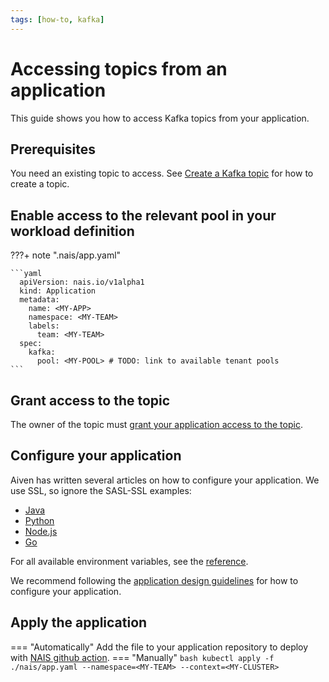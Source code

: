 ```yaml
---
tags: [how-to, kafka]
---
```


# Accessing topics from an application

This guide shows you how to access Kafka topics from your application.

## Prerequisites

You need an existing topic to access. See [Create a Kafka topic](create.md) for how to create a topic.

## Enable access to the relevant pool in your workload definition

???+ note ".nais/app.yaml"

    ```yaml
      apiVersion: nais.io/v1alpha1
      kind: Application
      metadata:
        name: <MY-APP>
        namespace: <MY-TEAM>
        labels:
          team: <MY-TEAM>
      spec:
        kafka:
          pool: <MY-POOL> # TODO: link to available tenant pools
    ```

## Grant access to the topic

The owner of the topic must [grant your application access to the topic](manage-acl.md).

## Configure your application

Aiven has written several articles on how to configure your application.
We use SSL, so ignore the SASL-SSL examples:

- [Java](https://docs.aiven.io/docs/products/kafka/howto/connect-with-java.html)
- [Python](https://docs.aiven.io/docs/products/kafka/howto/connect-with-python.html)
- [Node.js](https://docs.aiven.io/docs/products/kafka/howto/connect-with-nodejs.html)
- [Go](https://docs.aiven.io/docs/products/kafka/howto/connect-with-go.html)

For all available environment variables, see the [reference](../reference/environment-variables.md).

We recommend following the [application design guidelines](../README.md#application-design-guidelines) for how to configure your application.

## Apply the application
=== "Automatically"
    Add the file to your application repository to deploy with [NAIS github action](../../../build/how-to/build-and-deploy.md).
=== "Manually"
    ```bash
    kubectl apply -f ./nais/app.yaml --namespace=<MY-TEAM> --context=<MY-CLUSTER>
    ```
